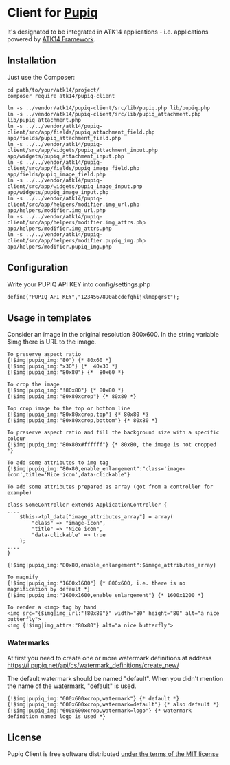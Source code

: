 Client for [Pupiq](http://i.pupiq.net/)
=======================================

It's designated to be integrated in ATK14 applications - i.e. applications powered by [ATK14 Framework](http://www.atk14.net).

Installation
------------

Just use the Composer:

    cd path/to/your/atk14/project/
    composer require atk14/pupiq-client

    ln -s ../vendor/atk14/pupiq-client/src/lib/pupiq.php lib/pupiq.php
    ln -s ../vendor/atk14/pupiq-client/src/lib/pupiq_attachment.php lib/pupiq_attachment.php
    ln -s ../../vendor/atk14/pupiq-client/src/app/fields/pupiq_attachment_field.php app/fields/pupiq_attachment_field.php
    ln -s ../../vendor/atk14/pupiq-client/src/app/widgets/pupiq_attachment_input.php app/widgets/pupiq_attachment_input.php
    ln -s ../../vendor/atk14/pupiq-client/src/app/fields/pupiq_image_field.php app/fields/pupiq_image_field.php
    ln -s ../../vendor/atk14/pupiq-client/src/app/widgets/pupiq_image_input.php app/widgets/pupiq_image_input.php
    ln -s ../../vendor/atk14/pupiq-client/src/app/helpers/modifier.img_url.php app/helpers/modifier.img_url.php
    ln -s ../../vendor/atk14/pupiq-client/src/app/helpers/modifier.img_attrs.php app/helpers/modifier.img_attrs.php
    ln -s ../../vendor/atk14/pupiq-client/src/app/helpers/modifier.pupiq_img.php app/helpers/modifier.pupiq_img.php

Configuration
------------

Write your PUPIQ API KEY into config/settings.php

    define("PUPIQ_API_KEY","1234567890abcdefghijklmopqrst");

Usage in templates
------------------

Consider an image in the original resolution 800x600. In the string variable $img there is URL to the image.

    To preserve aspect ratio
    {!$img|pupiq_img:"80"} {* 80x60 *}
    {!$img|pupiq_img:"x30"} {*  40x30 *}
    {!$img|pupiq_img:"80x80"} {*  80x60 *}

    To crop the image
    {!$img|pupiq_img:"!80x80"} {* 80x80 *}
    {!$img|pupiq_img:"80x80xcrop"} {* 80x80 *}

    Top crop image to the top or bottom line
    {!$img|pupiq_img:"80x80xcrop,top"} {* 80x80 *}
    {!$img|pupiq_img:"80x80xcrop,bottom"} {* 80x80 *}

    To preserve aspect ratio and fill the background size with a specific colour
    {!$img|pupiq_img:"80x80x#ffffff"} {* 80x80, the image is not cropped *}

    To add some attributes to img tag
    {!$img|pupiq_img:"80x80,enable_enlargement":"class='image-icon',title='Nice icon',data-clickable"}

    To add some attributes prepared as array (got from a controller for example)

    class SomeController extends ApplicationController {
    ....
        $this->tpl_data["image_attributes_array"] = array(
            "class" => "image-icon",
            "title" => "Nice icon",
            "data-clickable" => true
        );
    ....
    }

    {!$img|pupiq_img:"80x80,enable_enlargement":$image_attributes_array}

    To magnify
    {!$img|pupiq_img:"1600x1600"} {* 800x600, i.e. there is no magnification by default *}
    {!$img|pupiq_img:"1600x1600,enable_enlargement"} {* 1600x1200 *}

    To render a <img> tag by hand
    <img src="{$img|img_url:"!80x80"}" width="80" height="80" alt="a nice butterfly">
    <img {!$img|img_attrs:"80x80"} alt="a nice butterfly">

### Watermarks

At first you need to create one or more watermark definitions at address https://i.pupiq.net/api/cs/watermark_definitions/create_new/

The default watermark should be named "default". When you didn't mention the name of the watermark, "default" is used.

    {!$img|pupiq_img:"600x600xcrop,watermark"} {* default *}
    {!$img|pupiq_img:"600x600xcrop,watermark=default"} {* also default *}
    {!$img|pupiq_img:"600x600xcrop,watermark=logo"} {* watermark definition named logo is used *}

License
-------

Pupiq Client is free software distributed [under the terms of the MIT license](http://www.opensource.org/licenses/mit-license)

<!-- vim: set et: -->
